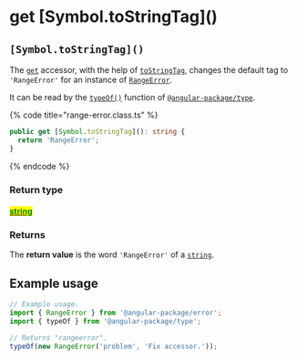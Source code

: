 # get \[Symbol.toStringTag]\()

## `[Symbol.toStringTag]()`

The [`get`](https://developer.mozilla.org/en-US/docs/Web/JavaScript/Reference/Functions/get) accessor, with the help of [`toStringTag`](https://developer.mozilla.org/en-US/docs/Web/JavaScript/Reference/Global\_Objects/Symbol/toStringTag), changes the default tag to `'RangeError'` for an instance of [`RangeError`](broken-reference).

It can be read by the [`typeOf()`](https://docs.angular-package.dev/v/type/helper/typeof) function of [`@angular-package/type`](https://docs.angular-package.dev/v/type/).

{% code title="range-error.class.ts" %}
```typescript
public get [Symbol.toStringTag](): string {
  return 'RangeError';
}
```
{% endcode %}

### Return type

#### <mark style="color:green;"></mark>[<mark style="color:green;">string</mark>](https://www.typescriptlang.org/docs/handbook/basic-types.html#string)<mark style="color:green;"></mark>

### Returns

The **return value** is the word `'RangeError'` of a [`string`](https://developer.mozilla.org/en-US/docs/Web/JavaScript/Reference/Global\_Objects/String).

## Example usage

```typescript
// Example usage.
import { RangeError } from '@angular-package/error';
import { typeOf } from '@angular-package/type';

// Returns "rangeerror".
typeOf(new RangeError('problem', 'Fix accessor.'));
```

